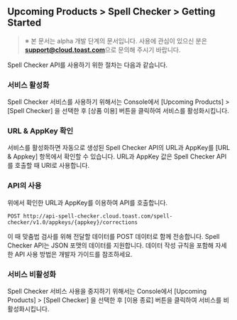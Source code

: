 ## Upcoming Products > Spell Checker > Getting Started

> ※ 본 문서는 alpha 개발 단계의 문서입니다.
> 사용에 관심이 있으신 분은 **support@cloud.toast.com**으로 문의해 주시기 바랍니다.

Spell Checker API를 사용하기 위한 절차는 다음과 같습니다.


### 서비스 활성화

Spell Checker 서비스를 사용하기 위해서는 Console에서 [Upcoming Products] > [Spell Checker] 을 선택한 후 [상품 이용] 버튼을 클릭하여 서비스를 활성화시킵니다.


### URL & AppKey 확인

서비스를 활성화하면 자동으로 생성된 Spell Checker API의 URL과 AppKey를 [URL & Appkey] 항목에서 확인할 수 있습니다. URL과 AppKey 값은 Spell Checker API를 호출할 때 URI로 사용합니다.

### API의 사용

위에서 확인한 URL과 AppKey를 이용하여 API를 호출합니다.

```
POST http://api-spell-checker.cloud.toast.com/spell-checker/v1.0/appkeys/{appkey}/corrections
```

이 때 맞춤법 검사를 위해 전달할 데이터를 POST 데이터로 함께 전송합니다. Spell Checker API는 JSON 포맷의 데이터를 지원합니다. 데이터 작성 규칙을 포함해 자세한 API 사용 방법은 개발자 가이드를 참조하세요.


### 서비스 비활성화

Spell Checker 서비스 사용을 중지하기 위해서는 Console에서 [Upcoming Products] > [Spell Checker] 을 선택한 후 [이용 종료] 버튼을 클릭하여 서비스를 비활성화시킵니다.
